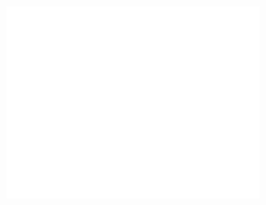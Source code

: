<!-- If you're using "main" as default branch -->
![Metrics](https://github.com/jdtcoder/jdtcoder/blob/main/github-metrics.svg)
